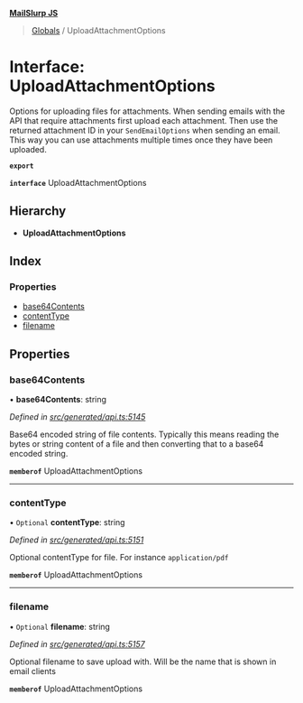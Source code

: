 **[MailSlurp JS](../README.md)**

> [Globals](../README.md) / UploadAttachmentOptions

# Interface: UploadAttachmentOptions

Options for uploading files for attachments. When sending emails with the API that require attachments first upload each attachment. Then use the returned attachment ID in your `SendEmailOptions` when sending an email. This way you can use attachments multiple times once they have been uploaded.

**`export`** 

**`interface`** UploadAttachmentOptions

## Hierarchy

* **UploadAttachmentOptions**

## Index

### Properties

* [base64Contents](uploadattachmentoptions.md#base64contents)
* [contentType](uploadattachmentoptions.md#contenttype)
* [filename](uploadattachmentoptions.md#filename)

## Properties

### base64Contents

•  **base64Contents**: string

*Defined in [src/generated/api.ts:5145](https://github.com/mailslurp/mailslurp-client/blob/b27590b/src/generated/api.ts#L5145)*

Base64 encoded string of file contents. Typically this means reading the bytes or string content of a file and then converting that to a base64 encoded string.

**`memberof`** UploadAttachmentOptions

___

### contentType

• `Optional` **contentType**: string

*Defined in [src/generated/api.ts:5151](https://github.com/mailslurp/mailslurp-client/blob/b27590b/src/generated/api.ts#L5151)*

Optional contentType for file. For instance `application/pdf`

**`memberof`** UploadAttachmentOptions

___

### filename

• `Optional` **filename**: string

*Defined in [src/generated/api.ts:5157](https://github.com/mailslurp/mailslurp-client/blob/b27590b/src/generated/api.ts#L5157)*

Optional filename to save upload with. Will be the name that is shown in email clients

**`memberof`** UploadAttachmentOptions
